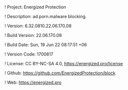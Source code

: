 ! Project: Energized Protection

! Description: ad.porn.malware blocking.

! Version: 6.32.0810.22.06.170.08

! Build Version: 22.06.170.08

! Build Date: Sun, 19 Jun 22 08:17:51 +06

! Version Code: 1700817

! License: CC BY-NC-SA 4.0, https://energized.pro/license

! Github: https://github.com/EnergizedProtection/block

! Web: https://energized.pro
